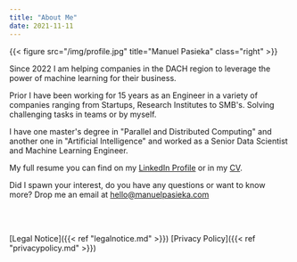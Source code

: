 ```yaml
---
title: "About Me"
date: 2021-11-11
---
```


{{< figure src="/img/profile.jpg" title="Manuel Pasieka" class="right" >}}

Since 2022 I am helping companies in the DACH region to leverage the power of machine learning for their business.

Prior I have been working for 15 years as an Engineer in a variety of companies ranging from Startups, Research Institutes to SMB's. Solving challenging tasks in teams or by myself.

I have one master's degree in "Parallel and Distributed Computing" and another one in "Artificial Intelligence" and worked as a Senior Data Scientist and Machine Learning Engineer.

My full resume you can find on my <a href="https://linkedin.com/in/manuelpasieka" target="_blank">LinkedIn Profile</a> or in my <a href="https://github.com/mapa17/CV/raw/master/Manuel_Pasieka.pdf" target="_blank">CV</a>.

Did I spawn your interest, do you have any questions or want to know more? Drop me an email at hello@manuelpasieka.com

</br>
</br>

[Legal Notice]({{< ref "legalnotice.md" >}})
[Privacy Policy]({{< ref "privacypolicy.md" >}})
